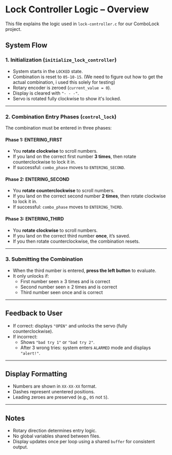 # Lock Controller Logic – Overview

This file explains the logic used in `lock-controller.c` for our ComboLock project.

## System Flow

### 1. Initialization (`initialize_lock_controller`)
- System starts in the `LOCKED` state.
- Combination is reset to `05-10-15`. (We need to figure out how to get the actual combination, i used this solely for testing)
- Rotary encoder is zeroed (`current_value = 0`).
- Display is cleared with `"- - -"`.
- Servo is rotated fully clockwise to show it's locked.

---

### 2. Combination Entry Phases (`control_lock`)
The combination must be entered in three phases:

#### **Phase 1: ENTERING_FIRST**
- You **rotate clockwise** to scroll numbers.
- If you land on the correct first number **3 times**, then rotate counterclockwise to lock it in.
- If successful: `combo_phase` moves to `ENTERING_SECOND`.

#### **Phase 2: ENTERING_SECOND**
- You **rotate counterclockwise** to scroll numbers.
- If you land on the correct second number **2 times**, then rotate clockwise to lock it in.
- If successful: `combo_phase` moves to `ENTERING_THIRD`.

#### **Phase 3: ENTERING_THIRD**
- You **rotate clockwise** to scroll numbers.
- If you land on the correct third number **once**, it’s saved.
- If you then rotate counterclockwise, the combination resets.

---

### 3. Submitting the Combination
- When the third number is entered, **press the left button** to evaluate.
- It only unlocks if:
  - First number seen ≥ 3 times and is correct
  - Second number seen ≥ 2 times and is correct
  - Third number seen once and is correct

---

## Feedback to User

- If correct: displays `"OPEN"` and unlocks the servo (fully counterclockwise).
- If incorrect:
  - Shows `"bad try 1"` or `"bad try 2"`.
  - After 3 wrong tries: system enters `ALARMED` mode and displays `"alert!"`.

---

## Display Formatting
- Numbers are shown in `XX-XX-XX` format.
- Dashes represent unentered positions.
- Leading zeroes are preserved (e.g., `05` not `5`).

---

## Notes
- Rotary direction determines entry logic.
- No global variables shared between files.
- Display updates once per loop using a shared `buffer` for consistent output.
